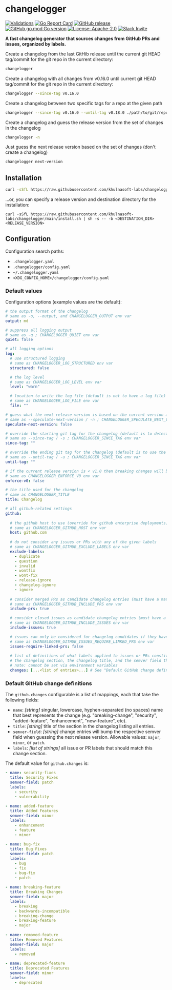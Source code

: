 # changelogger

[![Validations](https://github.com/khulnasoft-labs/changelogger/actions/workflows/validations.yaml/badge.svg)](https://github.com/khulnasoft-labs/changelogger/actions/workflows/validations.yaml)
[![Go Report Card](https://goreportcard.com/badge/github.com/khulnasoft-labs/changelogger)](https://goreportcard.com/report/github.com/khulnasoft-labs/changelogger)
[![GitHub release](https://img.shields.io/github/release/khulnasoft-labs/changelogger.svg)](https://github.com/khulnasoft-labs/changelogger/releases/latest)
[![GitHub go.mod Go version](https://img.shields.io/github/go-mod/go-version/khulnasoft-labs/changelogger.svg)](https://github.com/khulnasoft-labs/changelogger)
[![License: Apache-2.0](https://img.shields.io/badge/License-Apache%202.0-blue.svg)](https://github.com/khulnasoft-labs/changelogger/blob/main/LICENSE)
[![Slack Invite](https://img.shields.io/badge/Slack-Join-blue?logo=slack)](https://khulnasoft-labs.com/slack)


**A fast changelog generator that sources changes from GitHub PRs and issues, organized by labels.**


Create a changelog from the last GitHib release until the current git HEAD tag/commit for the git repo in the current directory:
```bash
changelogger 
```

Create a changelog with all changes from v0.16.0 until current git HEAD tag/commit for the git repo in the current directory:
```bash
changelogger --since-tag v0.16.0
```

Create a changelog between two specific tags for a repo at the given path
```bash
changelogger --since-tag v0.16.0 --until-tag v0.18.0 ./path/to/git/repo
```

Create a changelog and guess the release version from the set of changes in the changelog
```bash
changelogger -n
```

Just guess the next release version based on the set of changes (don't create a changelog)
```bash
changelogger next-version
```

## Installation

```bash
curl -sSfL https://raw.githubusercontent.com/khulnasoft-labs/changelogger/main/install.sh | sh -s -- -b /usr/local/bin
```

...or, you can specify a release version and destination directory for the installation:

```
curl -sSfL https://raw.githubusercontent.com/khulnasoft-labs/changelogger/main/install.sh | sh -s -- -b <DESTINATION_DIR> <RELEASE_VERSION>
```

## Configuration

Configuration search paths:
  - `.changelogger.yaml`
  - `.changelogger/config.yaml`
  - `~/.changelogger.yaml`
  - `<XDG_CONFIG_HOME>/changelogger/config.yaml`

### Default values

Configuration options (example values are the default):

```yaml
# the output format of the changelog
# same as -o, --output, and CHANGELOGGER_OUTPUT env var
output: md

# suppress all logging output
# same as -q ; CHANGELOGGER_QUIET env var
quiet: false

# all logging options
log:
  # use structured logging
  # same as CHANGELOGGER_LOG_STRUCTURED env var
  structured: false

  # the log level
  # same as CHANGELOGGER_LOG_LEVEL env var
  level: "warn"

  # location to write the log file (default is not to have a log file)
  # same as CHANGELOGGER_LOG_FILE env var
  file: ""

# guess what the next release version is based on the current version and set of changes (cannot be used with --until-tag)
# same as --speculate-next-version / -n ; CHANGELOGGER_SPECULATE_NEXT_VERSION env var
speculate-next-version: false

# override the starting git tag for the changelog (default is to detect the last release automatically)
# same as --since-tag / -s ; CHANGELOGGER_SINCE_TAG env var
since-tag: ""

# override the ending git tag for the changelog (default is to use the tag or commit at git HEAD)
# same as --until-tag / -u ; CHANGELOGGER_SINCE_TAG env var
until-tag: ""

# if the current release version is < v1.0 then breaking changes will bump the minor version field
# same as CHANGELOGGER_ENFORCE_V0 env var
enforce-v0: false

# the title used for the changelog
# same as CHANGELOGGER_TITLE
title: Changelog

# all github-related settings
github:
  
  # the github host to use (override for github enterprise deployments)
  # same as CHANGELOGGER_GITHUB_HOST env var
  host: github.com
  
  # do not consider any issues or PRs with any of the given labels
  # same as CHANGELOGGER_GITHUB_EXCLUDE_LABELS env var
  exclude-labels:
    - duplicate
    - question
    - invalid
    - wontfix
    - wont-fix
    - release-ignore
    - changelog-ignore
    - ignore
  
  # consider merged PRs as candidate changelog entries (must have a matching label from a 'github.changes' entry)
  # same as CHANGELOGGER_GITHUB_INCLUDE_PRS env var
  include-prs: true

  # consider closed issues as candidate changelog entries (must have a matching label from a 'github.changes' entry)
  # same as CHANGELOGGER_GITHUB_INCLUDE_ISSUES env var
  include-issues: true

  # issues can only be considered for changelog candidates if they have linked PRs that are merged (note: does NOT require github.include-issues to be set)
  # same as CHANGELOGGER_GITHUB_ISSUES_REQUIRE_LINKED_PRS env var
  issues-require-linked-prs: false
  
  # list of definitions of what labels applied to issues or PRs constitute a changelog entry. These entries also dictate 
  # the changelog section, the changelog title, and the semver field that best represents the class of change.
  # note: cannot be set via environment variables
  changes: [...<list of entries>...] # See "Default GitHub change definitions" section for more details

```

### Default GitHub change definitions

The `github.changes` configurable is a list of mappings, each that take the following fields:

- `name`: _[string]_ singular, lowercase, hyphen-separated (no spaces) name that best represents the change (e.g. "breaking-change", "security", "added-feature", "enhancement", "new-feature", etc).
- `title`: _[string]_ title of the section in the changelog listing all entries.
- `semver-field`: _[string]_ change entries will bump the respective semver field when guessing the next release version. Allowable values: `major`, `minor`, or `patch`.
- `labels`: _[list of strings]_ all issue or PR labels that should match this change section.

The default value for `github.changes` is:

```yaml
- name: security-fixes
  title: Security Fixes
  semver-field: patch
  labels:
    - security
    - vulnerability
  
- name: added-feature
  title: Added Features
  semver-field: minor
  labels:
    - enhancement
    - feature
    - minor
  
- name: bug-fix
  title: Bug Fixes
  semver-field: patch
  labels:
    - bug
    - fix
    - bug-fix
    - patch
  
- name: breaking-feature
  title: Breaking Changes
  semver-field: major
  labels:
    - breaking
    - backwards-incompatible
    - breaking-change
    - breaking-feature
    - major
    
- name: removed-feature
  title: Removed Features
  semver-field: major
  labels:
    - removed
  
- name: deprecated-feature
  title: Deprecated Features
  semver-field: minor
  labels:
    - deprecated
```
